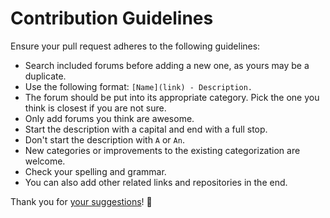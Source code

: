 # Contribution Guidelines
Ensure your pull request adheres to the following guidelines:
- Search included forums before adding a new one, as yours may be a duplicate.
- Use the following format: `[Name](link) - Description.`
- The forum should be put into its appropriate category. Pick the one you think is closest if you are not sure.
- Only add forums you think are awesome.
- Start the description with a capital and end with a full stop.
- Don't start the description with `A` or `An`.
- New categories or improvements to the existing categorization are welcome.
- Check your spelling and grammar.
- You can also add other related links and repositories in the end.

Thank you for [your suggestions](../../edit/master/README.md)! 💜